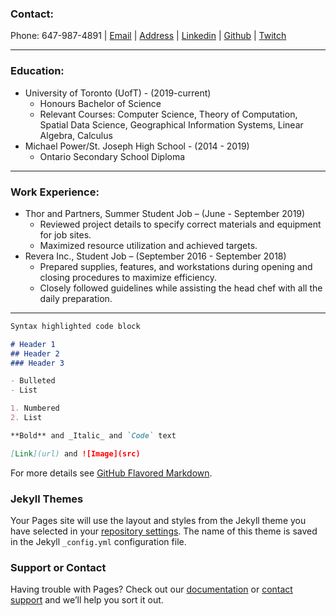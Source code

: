 ### Contact:
Phone: 647-987-4891 | [Email](mailto:guyrdmello@gmail.com) | [Address](https://www.google.com/maps/place/564+Renforth+Dr,+Etobicoke,+ON+M9C+2N5/@43.652174,-79.5824024,17z/data=!3m1!4b1!4m5!3m4!1s0x882b383660917d5f:0xa219f5b397cd492!8m2!3d43.652174!4d-79.5802137) | [Linkedin](https://www.linkedin.com/in/guydmello/) | [Github](https://github.com/guydmello) | [Twitch](https://www.twitch.tv/geezus_almighty)
******
### Education:
- University of Toronto (UofT) - (2019-current)
  * Honours Bachelor of Science
  * Relevant Courses: Computer Science, Theory of Computation, Spatial Data Science, Geographical Information Systems, Linear Algebra, Calculus
- Michael Power/St. Joseph High School - (2014 - 2019)
  * Ontario Secondary School Diploma
******
### Work Experience:
- Thor and Partners, Summer Student Job – (June - September 2019)
  * Reviewed project details to specify correct materials and equipment for job sites.
  * Maximized resource utilization and achieved targets.
- Revera Inc., Student Job – (September 2016 - September 2018)
  * Prepared supplies, features, and workstations during opening and closing procedures to maximize efficiency.
  * Closely followed guidelines while assisting the head chef with all the daily preparation.
******
```markdown
Syntax highlighted code block

# Header 1
## Header 2
### Header 3

- Bulleted
- List

1. Numbered
2. List

**Bold** and _Italic_ and `Code` text

[Link](url) and ![Image](src)
```

For more details see [GitHub Flavored Markdown](https://guides.github.com/features/mastering-markdown/).

### Jekyll Themes

Your Pages site will use the layout and styles from the Jekyll theme you have selected in your [repository settings](https://github.com/guydmello/guydmello.github.io/settings/pages). The name of this theme is saved in the Jekyll `_config.yml` configuration file.

### Support or Contact

Having trouble with Pages? Check out our [documentation](https://docs.github.com/categories/github-pages-basics/) or [contact support](https://support.github.com/contact) and we’ll help you sort it out.
